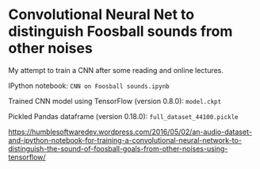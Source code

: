 # Convolutional Neural Net to distinguish Foosball sounds from other noises

My attempt to train a CNN after some reading and online lectures.

IPython notebook: `CNN on Foosball sounds.ipynb`

Trained CNN model using TensorFlow (version 0.8.0): `model.ckpt`

Pickled Pandas dataframe (version 0.18.0): `full_dataset_44100.pickle`

https://humblesoftwaredev.wordpress.com/2016/05/02/an-audio-dataset-and-ipython-notebook-for-training-a-convolutional-neural-network-to-distinguish-the-sound-of-foosball-goals-from-other-noises-using-tensorflow/
